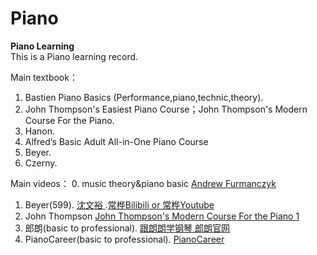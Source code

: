 # Piano
**Piano Learning**  
This is a Piano learning record.

Main textbook：
1. Bastien Piano Basics (Performance,piano,technic,theory).
2. John Thompson's Easiest Piano Course；John Thompson's Modern Course For the Piano.
3. Hanon.
4. Alfred’s Basic Adult All-in-One Piano Course
5. Beyer.
6. Czerny.

Main videos：
0. music theory&piano basic [Andrew Furmanczyk ](https://www.youtube.com/user/Lypur)
1. Beyer(599). [沈文裕 ](https://www.bilibili.com/video/av13558618).[常桦Bilibili](https://www.bilibili.com/video/av44021049/)[ or 常桦Youtube](https://www.youtube.com/watch?v=XA0RUPnOPTI&list=PL743e_Pi2XnPBn2VADe4qa213rvglzI5u)
2. John Thompson [John Thompson's Modern Course For the Piano 1](https://www.bilibili.com/video/av13612721)
3. 郎朗(basic to professional). [跟朗朗学钢琴 ](https://www.bilibili.com/video/av62117371) [郎朗官网](https://www.langlangofficial.com/) 
4. PianoCareer(basic to professional). [PianoCareer ](https://www.youtube.com/channel/UCtT_GkgxBCbbLecptrRqSRg)
